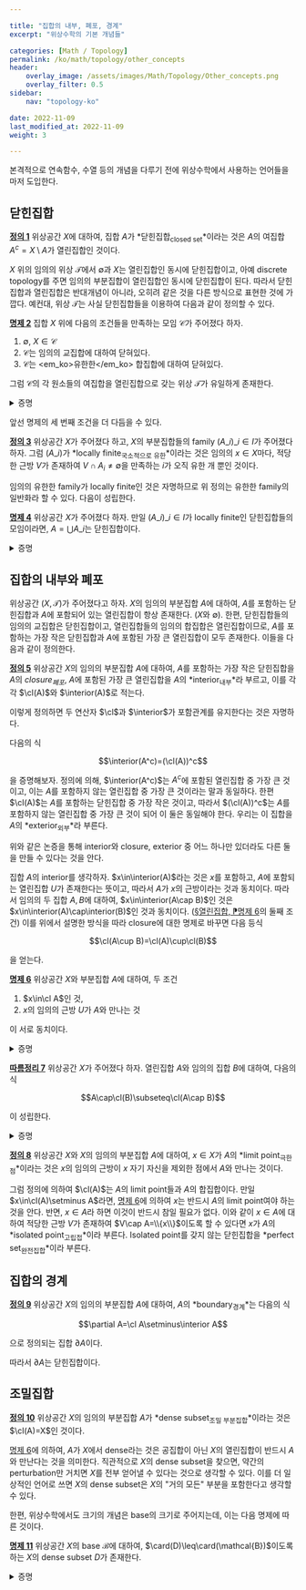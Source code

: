 ```yaml
---

title: "집합의 내부, 폐포, 경계"
excerpt: "위상수학의 기본 개념들"

categories: [Math / Topology]
permalink: /ko/math/topology/other_concepts
header:
    overlay_image: /assets/images/Math/Topology/Other_concepts.png
    overlay_filter: 0.5
sidebar: 
    nav: "topology-ko"

date: 2022-11-09
last_modified_at: 2022-11-09
weight: 3

---
```


본격적으로 연속함수, 수열 등의 개념을 다루기 전에 위상수학에서 사용하는 언어들을 마저 도입한다.

## 닫힌집합

<div class="definition" markdown="1">

<ins id="def1">**정의 1**</ins> 위상공간 $X$에 대하여, 집합 $A$가 *닫힌집합<sub>closed set</sub>*이라는 것은 $A$의 여집합 $A^c=X\setminus A$가 열린집합인 것이다.

</div>

$X$ 위의 임의의 위상 $\mathcal{T}$에서 $\emptyset$과 $X$는 열린집합인 동시에 닫힌집합이고, 아예 discrete topology를 주면 임의의 부분집합이 열린집합인 동시에 닫힌집합이 된다. 따라서 닫힌집합과 열린집합은 반대개념이 아니라, 오히려 같은 것을 다른 방식으로 표현한 것에 가깝다. 예컨대, 위상 $\mathcal{T}$는 사실 닫힌집합들을 이용하여 다음과 같이 정의할 수 있다.

<div class="proposition" markdown="1">

<ins id="prop2">**명제 2**</ins> 집합 $X$ 위에 다음의 조건들을 만족하는 모임 $\mathcal{C}$가 주어졌다 하자.

1. $\emptyset$, $X\in\mathcal{C}$
2. $\mathcal{C}$는 임의의 교집합에 대하여 닫혀있다.
3. $\mathcal{C}$는 <em_ko>유한한</em_ko> 합집합에 대하여 닫혀있다.

그럼 $\mathcal{C}$의 각 원소들의 여집합을 열린집합으로 갖는 위상 $\mathcal{T}$가 유일하게 존재한다.

</div>
<details class="proof" markdown="1">
<summary>증명</summary>

다음의 De Morgan 법칙 ([\[집합론\] §합집합과 교집합, ⁋명제 8](/ko/math/set_theory/union_and_intersection#prop8))

$$\left(\bigcap A_i\right)^c=\bigcup A_i^c,\quad\left(\bigcup A_i\right)^c=\bigcap A_i^c$$

으로부터 자명하다.

</details>

앞선 명제의 세 번째 조건을 더 다듬을 수 있다.

<div class="definition" markdown="1">

<ins id="def3">**정의 3**</ins> 위상공간 $X$가 주어졌다 하고, $X$의 부분집합들의 family $(A\_i)\_{i\in I}$가 주어졌다 하자. 그럼 $(A\_i)$가 *locally finite<sub>국소적으로 유한</sub>*이라는 것은 임의의 $x\in X$마다, 적당한 근방 $V$가 존재하여 $V\cap A_i\neq\emptyset$을 만족하는 $i$가 오직 유한 개 뿐인 것이다.

</div>

임의의 유한한 family가 locally finite인 것은 자명하므로 위 정의는 유한한 family의 일반화라 할 수 있다. 다음이 성립한다.

<div class="proposition" markdown="1">

<ins id="prop4">**명제 4**</ins> 위상공간 $X$가 주어졌다 하자. 만일 $(A\_i)\_{i\in I}$가 locally finite인 닫힌집합들의 모임이라면, $A=\bigcup A\_i$는 닫힌집합이다.

</div>
<details class="proof" markdown="1">
<summary>증명</summary>

이를 위해서는 $A^c$가 열린집합임을 보이면 된다. $x\in A^c$라 하자. 그럼 $x\in A_i^c$가 모든 $i$에 대해 성립한다. 한편, $(A\_i)$는 locally finite이므로 $x$의 근방 $V$가 존재하여 $V\cap A_i\neq\emptyset$을 만족하는 $i$가 오직 유한 개 뿐이도록 할 수 있다. 이러한 $i$들을 모아둔 $I$의 부분집합을 $J$라 하자. 그럼 임의의 $j\in J$에 대하여, $A_j^c$는 모두 열린집합이며, 따라서 다음 집합

$$V\cap\bigcap_{j\in J} A_j^c$$

은 $x$의 근방이 되며, $A^c$의 부분집합이다. 이로부터 $A^c$는 열린집합임을 알고, 따라서 $A$는 닫힌집합이다.

</details>

## 집합의 내부와 폐포

위상공간 $(X,\mathcal{T})$가 주어졌다고 하자. $X$의 임의의 부분집합 $A$에 대하여, <phrase>$A$를 포함하는 닫힌집합</phrase>과 <phrase>$A$에 포함되어 있는 열린집합</phrase>이 항상 존재한다. ($X$와 $\emptyset$). 한편, 닫힌집합들의 임의의 교집합은 닫힌집합이고, 열린집합들의 임의의 합집합은 열린집합이므로, <phrase>$A$를 포함하는 가장 작은 닫힌집합</phrase>과 <phrase>$A$에 포함된 가장 큰 열린집합</phrase>이 모두 존재한다. 이들을 다음과 같이 정의한다.

<div class="definition" markdown="1">

<ins id="def5">**정의 5**</ins> 위상공간 $X$의 임의의 부분집합 $A$에 대하여, $A$를 포함하는 가장 작은 닫힌집합을 $A$의 *closure<sub>폐포</sub>*, $A$에 포함된 가장 큰 열린집합을 $A$의 *interior<sub>내부</sub>*라 부르고, 이를 각각 $\cl(A)$와 $\interior(A)$로 적는다. 

</div>

이렇게 정의하면 두 연산자 $\cl$과 $\interior$가 포함관계를 유지한다는 것은 자명하다. 

다음의 식

$$\interior(A^c)=(\cl(A))^c$$

을 증명해보자. 정의에 의해, $\interior(A^c)$는 $A^c$에 포함된 열린집합 중 가장 큰 것이고, 이는 $A$를 포함하지 않는 열린집합 중 가장 큰 것이라는 말과 동일하다. 한편 $\cl(A)$는 $A$를 포함하는 닫힌집합 중 가장 작은 것이고, 따라서 $(\cl(A))^c$는 $A$를 포함하지 않는 열린집합 중 가장 큰 것이 되어 이 둘은 동일해야 한다. 우리는 이 집합을 $A$의 *exterior<sub>외부</sub>*라 부른다.

위와 같은 논증을 통해 interior와 closure, exterior 중 어느 하나만 있더라도 다른 둘을 만들 수 있다는 것을 안다. 

집합 $A$의 interior를 생각하자. $x\in\interior(A)$라는 것은 $x$를 포함하고, $A$에 포함되는 열린집합 $U$가 존재한다는 뜻이고, 따라서 $A$가 $x$의 근방이라는 것과 동치이다. 따라서 임의의 두 집합 $A,B$에 대하여, $x\in\interior(A\cap B)$인 것은 $x\in\interior(A)\cap\interior(B)$인 것과 동치이다. ([§열린집합, ⁋명제 6](/ko/math/topology/open_sets#prop6)의 둘째 조건) 이를 위에서 설명한 방식을 따라 closure에 대한 명제로 바꾸면 다음 등식

$$\cl(A\cup B)=\cl(A)\cup\cl(B)$$

을 얻는다.

<div class="proposition" markdown="1">

<ins id="prop6">**명제 6**</ins> 위상공간 $X$와 부분집합 $A$에 대하여, 두 조건 

1. $x\in\cl A$인 것,
2. $x$의 임의의 근방 $U$가 $A$와 만나는 것

이 서로 동치이다.

</div>
<details class="proof" markdown="1">
<summary>증명</summary>

대우명제를 보이는 것이 편하다. $x\not\in\cl A$라 하자. 그럼 $x\in(\cl A)^c=\ext A$는 $x$를 포함하며, $\cl A$와 만나지 않는 열린집합이고, 따라서 $A$와도 만나지 않는 열린집합이 된다. 즉, 명제 <phrase>$A$와 만나지 않는 $x$의 어떠한 근방이 존재한다</phrase>가 참이다. 

거꾸로, $A$와 만나지 않는 $x$의 어떠한 근방이 존재한다 가정하자. 그럼 이 근방에 포함된 $x$의 열린근방 $U$가 $A$와 만나지 않으므로, $U\cap A=\emptyset$이다. 이제 $U^c\cap A=A$이므로 $U^c$는 $A$를 포함하는 닫힌집합이고, closure의 최소성에 의하여 $U^c$는 $\cl A$ 또한 포함한다. 즉, $x\not\in U^c$이면 $x\not\in\cl A$이고, 따라서 반대방향도 성립한다.  

</details>

<div class="proposition" markdown="1">

<ins id="cor7">**따름정리 7**</ins> 위상공간 $X$가 주어졌다 하자. 열린집합 $A$와 임의의 집합 $B$에 대하여, 다음의 식

$$A\cap\cl(B)\subseteq\cl(A\cap B)$$

이 성립한다.

</div>
<details class="proof" markdown="1">
<summary>증명</summary>

$x\in A\cap\cl(B)$라 하자. $A$는 $x$의 열린근방이므로, $x$의 임의의 근방 $V$에 대하여 $V\cap A$ 또한 $x$의 근방이 된다. 따라서 $x\in\cl(B)$인 것과 [명제 6](#prop6)으로부터 $(V\cap A)\cap B\neq\emptyset$임을 안다. 그런데 이는 $A\cap B$와 $V$의 교집합이 공집합이 아니라는 것으로 해석할 수도 있고, $V$는 $x$의 임의의 근방이므로 다시 [명제 6](#prop6)에 의하여 $x\in\cl(A\cap B)$이다.

</details>

<div class="definition" markdown="1">

<ins id="def8">**정의 8**</ins> 위상공간 $X$와 $X$의 임의의 부분집합 $A$에 대하여, $x\in X$가 $A$의 *limit point<sub>극한점</sub>*이라는 것은 $x$의 임의의 근방이 $x$ 자기 자신을 제외한 점에서 $A$와 만나는 것이다. 

</div>

그럼 정의에 의하여 $\cl(A)$는 $A$의 limit point들과 $A$의 합집합이다. 만일 $x\in\cl(A)\setminus A$라면, [명제 6](#prop6)에 의하여 $x$는 반드시 $A$의 limit point여야 하는 것을 안다. 반면, $x\in A$라 하면 이것이 반드시 참일 필요가 없다. 이와 같이 $x\in A$에 대하여 적당한 근방 $V$가 존재하여 $V\cap A=\\{x\\}$이도록 할 수 있다면 $x$가 $A$의 *isolated point<sub>고립접</sub>*이라 부른다. Isolated point를 갖지 않는 닫힌집합을 *perfect set<sub>완전집합</sub>*이라 부른다.

## 집합의 경계

<div class="definition" markdown="1">

<ins id="def9">**정의 9**</ins> 위상공간 $X$의 임의의 부분집합 $A$에 대하여, $A$의 *boundary<sub>경계</sub>*는 다음의 식

$$\partial A=\cl A\setminus\interior A$$

으로 정의되는 집합 $\partial A$이다. 

</div>

따라서 $\partial A$는 닫힌집합이다. 

## 조밀집합

<div class="definition" markdown="1">

<ins id="def10">**정의 10**</ins> 위상공간 $X$의 임의의 부분집합 $A$가 *dense subset<sub>조밀 부분집합</sub>*이라는 것은 $\cl(A)=X$인 것이다.

</div>

[명제 6](#prop6)에 의하여, $A$가 $X$에서 dense라는 것은 공집합이 아닌 $X$의 열린집합이 반드시 $A$와 만난다는 것을 의미한다. 직관적으로 $X$의 dense subset을 찾으면, 약간의 perturbation만 거치면 $X$를 전부 얻어낼 수 있다는 것으로 생각할 수 있다. 이를 더 일상적인 언어로 쓰면 $X$의 dense subset은 $X$의 "거의 모든" 부분을 포함한다고 생각할 수 있다.

한편, 위상수학에서도 크기의 개념은 base의 크기로 주어지는데, 이는 다음 명제에 따른 것이다.

<div class="proposition" markdown="1">

<ins id="prop11">**명제 11**</ins> 위상공간 $X$의 base $\mathcal{B}$에 대하여, $\card(D)\leq\card(\mathcal{B})$이도록 하는 $X$의 dense subset $D$가 존재한다.

</div>
<details class="proof" markdown="1">
<summary>증명</summary>

각각의 $U\in\mathcal{B}$마다 원소 $x_U\in U$를 하나씩 뽑아, 이들의 모임을 $D$로 잡으면 된다. 집합 $D$가 dense인 것은 임의의 열린집합 $V$가 주어질 때마다, 이를 $\mathcal{B}$의 원소들의 합집합으로 표현할 수 있고, 이 합집합은 반드시 어떤 $x_U$를 포함해야 하므로 $V\cap D\neq\emptyset$이기 때문에 성립한다.

</details>